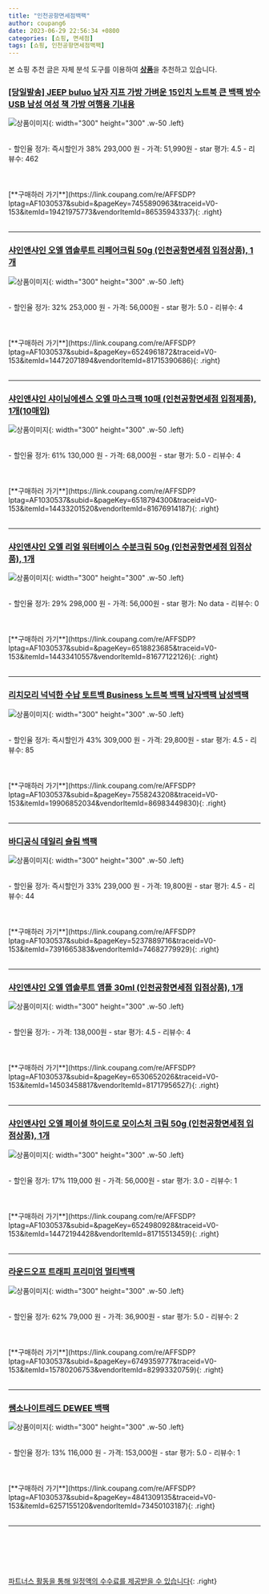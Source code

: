 ```yaml
---
title: "인천공항면세점백팩"
author: coupang6
date: 2023-06-29 22:56:34 +0800
categories: [쇼핑, 면세점]
tags: [쇼핑, 인천공항면세점백팩]
---
```


본 쇼핑 추천 글은 자체 분석 도구를 이용하여 [**상품**](https://link.coupang.com/a/bao1ui)을 추천하고 있습니다.

### [[당일발송] JEEP buluo 남자 지프 가방 가벼운 15인치 노트북 큰 백팩 방수 USB 남성 여성 책 가방 여행용 기내용](https://link.coupang.com/re/AFFSDP?lptag=AF1030537&subid=&pageKey=7455890963&traceid=V0-153&itemId=19421975773&vendorItemId=86535943337)

![상품이미지](https://thumbnail6.coupangcdn.com/thumbnails/remote/230x230ex/image/vendor_inventory/ee67/08a6cdb1b0e0cd759e0a6b40806325244a0c01041be774fe65a0e41a8c6e.JPG){: width="300" height="300" .w-50 .left}


<br>
- 할인율 정가: 즉시할인가 38%  293,000   원
- 가격: 51,990원
- star 평가: 4.5
- 리뷰수: 462
<br>
<br>
<br>
<br>
[**구매하러 가기**](https://link.coupang.com/re/AFFSDP?lptag=AF1030537&subid=&pageKey=7455890963&traceid=V0-153&itemId=19421975773&vendorItemId=86535943337){: .right}
<br>
<br>

---

### [샤인앤샤인 오엘 앱솔루트 리페어크림 50g (인천공항면세점 입점상품), 1개](https://link.coupang.com/re/AFFSDP?lptag=AF1030537&subid=&pageKey=6524961872&traceid=V0-153&itemId=14472071894&vendorItemId=81715390686)

![상품이미지](https://thumbnail8.coupangcdn.com/thumbnails/remote/230x230ex/image/vendor_inventory/e9dc/bfc0d45bb12d7686fbc9cd748e92e8d1687bdceba52e6aa8f28fe63d38e1.jpg){: width="300" height="300" .w-50 .left}


<br>
- 할인율 정가: 32%  253,000   원
- 가격: 56,000원
- star 평가: 5.0
- 리뷰수: 4
<br>
<br>
<br>
<br>
[**구매하러 가기**](https://link.coupang.com/re/AFFSDP?lptag=AF1030537&subid=&pageKey=6524961872&traceid=V0-153&itemId=14472071894&vendorItemId=81715390686){: .right}
<br>
<br>

---

### [샤인앤샤인 샤이닝에센스 오엘 마스크팩 10매 (인천공항면세점 입점제품), 1개(10매입)](https://link.coupang.com/re/AFFSDP?lptag=AF1030537&subid=&pageKey=6518794300&traceid=V0-153&itemId=14433201520&vendorItemId=81676914187)

![상품이미지](https://thumbnail6.coupangcdn.com/thumbnails/remote/230x230ex/image/vendor_inventory/b2c2/b1136242108330e1bb0b1280e414effe58835feab0332776fc061babe306.jpg){: width="300" height="300" .w-50 .left}


<br>
- 할인율 정가: 61%  130,000   원
- 가격: 68,000원
- star 평가: 5.0
- 리뷰수: 4
<br>
<br>
<br>
<br>
[**구매하러 가기**](https://link.coupang.com/re/AFFSDP?lptag=AF1030537&subid=&pageKey=6518794300&traceid=V0-153&itemId=14433201520&vendorItemId=81676914187){: .right}
<br>
<br>

---

### [샤인앤샤인 오엘 리얼 워터베이스 수분크림 50g (인천공항면세점 입점상품), 1개](https://link.coupang.com/re/AFFSDP?lptag=AF1030537&subid=&pageKey=6518823685&traceid=V0-153&itemId=14433410557&vendorItemId=81677122126)

![상품이미지](https://thumbnail10.coupangcdn.com/thumbnails/remote/230x230ex/image/vendor_inventory/ce20/3436719426ccefd447fcc8e339b4742e6b8d35dc1419983c1181d32ed869.jpg){: width="300" height="300" .w-50 .left}


<br>
- 할인율 정가: 29%  298,000   원
- 가격: 56,000원
- star 평가: No data
- 리뷰수: 0
<br>
<br>
<br>
<br>
[**구매하러 가기**](https://link.coupang.com/re/AFFSDP?lptag=AF1030537&subid=&pageKey=6518823685&traceid=V0-153&itemId=14433410557&vendorItemId=81677122126){: .right}
<br>
<br>

---

### [리치모리 넉넉한 수납 토트백 Business 노트북 백팩 남자백팩 남성백팩](https://link.coupang.com/re/AFFSDP?lptag=AF1030537&subid=&pageKey=7558243208&traceid=V0-153&itemId=19906852034&vendorItemId=86983449830)

![상품이미지](https://thumbnail6.coupangcdn.com/thumbnails/remote/230x230ex/image/vendor_inventory/2a8e/7981ae767178e298aae93776d7e9f92392be4e0c85b58bcbdc50e583567e.jpg){: width="300" height="300" .w-50 .left}


<br>
- 할인율 정가: 즉시할인가 43%  309,000   원
- 가격: 29,800원
- star 평가: 4.5
- 리뷰수: 85
<br>
<br>
<br>
<br>
[**구매하러 가기**](https://link.coupang.com/re/AFFSDP?lptag=AF1030537&subid=&pageKey=7558243208&traceid=V0-153&itemId=19906852034&vendorItemId=86983449830){: .right}
<br>
<br>

---

### [바디공식 데일리 슬림 백팩](https://link.coupang.com/re/AFFSDP?lptag=AF1030537&subid=&pageKey=5237889716&traceid=V0-153&itemId=7391665383&vendorItemId=74682779929)

![상품이미지](https://thumbnail6.coupangcdn.com/thumbnails/remote/230x230ex/image/retail/images/1506003214953195-6b6d848f-d8b3-4231-b761-4927a05f0fba.jpg){: width="300" height="300" .w-50 .left}


<br>
- 할인율 정가: 즉시할인가 33%  239,000   원
- 가격: 19,800원
- star 평가: 4.5
- 리뷰수: 44
<br>
<br>
<br>
<br>
[**구매하러 가기**](https://link.coupang.com/re/AFFSDP?lptag=AF1030537&subid=&pageKey=5237889716&traceid=V0-153&itemId=7391665383&vendorItemId=74682779929){: .right}
<br>
<br>

---

### [샤인앤샤인 오엘 앱솔루트 앰플 30ml (인천공항면세점 입점상품), 1개](https://link.coupang.com/re/AFFSDP?lptag=AF1030537&subid=&pageKey=6530652026&traceid=V0-153&itemId=14503458817&vendorItemId=81717956527)

![상품이미지](https://thumbnail9.coupangcdn.com/thumbnails/remote/230x230ex/image/vendor_inventory/dc78/c432a5182a03763705095317035d12e44839fca5ea1d5debf7b65906d036.png){: width="300" height="300" .w-50 .left}


<br>
- 할인율 정가: 
- 가격: 138,000원
- star 평가: 4.5
- 리뷰수: 4
<br>
<br>
<br>
<br>
[**구매하러 가기**](https://link.coupang.com/re/AFFSDP?lptag=AF1030537&subid=&pageKey=6530652026&traceid=V0-153&itemId=14503458817&vendorItemId=81717956527){: .right}
<br>
<br>

---

### [샤인앤샤인 오엘 페이셜 하이드로 모이스처 크림 50g (인천공항면세점 입점상품), 1개](https://link.coupang.com/re/AFFSDP?lptag=AF1030537&subid=&pageKey=6524980928&traceid=V0-153&itemId=14472194428&vendorItemId=81715513459)

![상품이미지](https://thumbnail8.coupangcdn.com/thumbnails/remote/230x230ex/image/vendor_inventory/f6fd/7d98fe9120cec534fad3077fa5faa314044a506d20a67ae12991e80f8b58.jpg){: width="300" height="300" .w-50 .left}


<br>
- 할인율 정가: 17%  119,000   원
- 가격: 56,000원
- star 평가: 3.0
- 리뷰수: 1
<br>
<br>
<br>
<br>
[**구매하러 가기**](https://link.coupang.com/re/AFFSDP?lptag=AF1030537&subid=&pageKey=6524980928&traceid=V0-153&itemId=14472194428&vendorItemId=81715513459){: .right}
<br>
<br>

---

### [라운드오프 트래피 프리미엄 멀티백팩](https://link.coupang.com/re/AFFSDP?lptag=AF1030537&subid=&pageKey=6749359777&traceid=V0-153&itemId=15780206753&vendorItemId=82993320759)

![상품이미지](https://thumbnail6.coupangcdn.com/thumbnails/remote/230x230ex/image/vendor_inventory/de6d/155ed2bacb4cf5c891636497a94b0ad51fe6bd022d72ab1c697843fc949b.png){: width="300" height="300" .w-50 .left}


<br>
- 할인율 정가: 62%  79,000   원
- 가격: 36,900원
- star 평가: 5.0
- 리뷰수: 2
<br>
<br>
<br>
<br>
[**구매하러 가기**](https://link.coupang.com/re/AFFSDP?lptag=AF1030537&subid=&pageKey=6749359777&traceid=V0-153&itemId=15780206753&vendorItemId=82993320759){: .right}
<br>
<br>

---

### [쌤소나이트레드 DEWEE 백팩](https://link.coupang.com/re/AFFSDP?lptag=AF1030537&subid=&pageKey=4841309135&traceid=V0-153&itemId=6257155120&vendorItemId=73450103187)

![상품이미지](https://thumbnail6.coupangcdn.com/thumbnails/remote/230x230ex/image/retail/images/3991595073209-2f1950b0-c66b-4b17-bfc0-3ca75bade35c.jpg){: width="300" height="300" .w-50 .left}


<br>
- 할인율 정가: 13%  116,000   원
- 가격: 153,000원
- star 평가: 5.0
- 리뷰수: 1
<br>
<br>
<br>
<br>
[**구매하러 가기**](https://link.coupang.com/re/AFFSDP?lptag=AF1030537&subid=&pageKey=4841309135&traceid=V0-153&itemId=6257155120&vendorItemId=73450103187){: .right}
<br>
<br>

---
<br><br><br><br><br> [파트너스 활동을 통해 일정액의 수수료를 제공받을 수 있습니다](https://link.coupang.com/a/bao1ui){: .right}